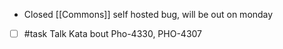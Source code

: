 * Closed [[Commons]] self hosted bug, will be out on monday
* [ ] #task Talk Kata bout Pho-4330, PHO-4307
